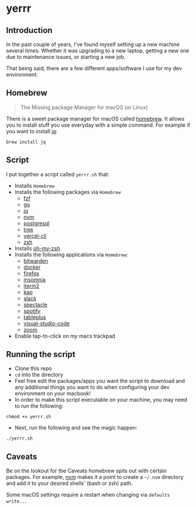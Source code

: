 # yerrr

## Introduction

In the past couple of years, I've found myself setting up a new machine several times. Whether it was upgrading to a new laptop, getting a new one due to maintenance issues, or starting a new job.

That being said, there are a few different apps/software I use for my dev environment.

## Homebrew

> The Missing package Manager for macOS (or Linux)

There is a sweet package manager for macOS called [homebrew](brew.sh). It allows you to install stuff you use everyday with a simple command. For example if you want to install [jq](https://stedolan.github.io/jq/):

```
brew install jq
```

## Script

I put together a script called `yerrr.sh` that:

- Installs `Homebrew`
- Installs the following packages via `Homebrew`
    - [fzf](https://github.com/junegunn/fzf)
    - [go](https://golang.org/)
    - [jq](https://stedolan.github.io/jq/)
    - [nvm](https://github.com/nvm-sh/nvm)
    - [postgresql](https://www.postgresql.org/)
    - [tree](http://mama.indstate.edu/users/ice/tree/)
    - [vercel-cli](https://vercel.com/home)
    - [zsh](https://en.wikipedia.org/wiki/Z_shell)
- Installs [oh-my-zsh](https://ohmyz.sh/)
- Installs the following applications via `Homebrew`:
    - [bitwarden](https://bitwarden.com/)
    - [docker](https://docs.docker.com/get-docker/)
    - [firefox](https://www.mozilla.org/en-US/firefox/new/)
    - [insomnia](https://insomnia.rest/)
    - [iterm2](https://iterm2.com/)
    - [kap](https://getkap.co/)
    - [slack](https://slack.com/)
    - [spectacle](https://www.spectacleapp.com/)
    - [spotify](https://www.spotify.com/)
    - [tableplus](https://tableplus.com/)
    - [visual-studio-code](https://code.visualstudio.com/)
    - [zoom](https://zoom.us/)
- Enable tap-to-click on my macs trackpad

## Running the script

- Clone this repo
- `cd` into the directory
- Feel free edit the packages/apps you want the script to download and any additional things you want to do when configuring your dev environment on your macbook!
- In order to make this script executable on your machine, you may need to run the following:

```
chmod +x yerrr.sh
```

- Next, run the following and see the magic happen:

```
./yerrr.sh
```

## Caveats

Be on the lookout for the Caveats homebrew spits out with certain packages. For example, [nvm](https://github.com/nvm-sh/nvm) makes it a point to create a `~/.nvm` directory and add it to your desired shells' (bash or zsh) path.

Some macOS settings require a restart when changing via `defaults write..`. 
